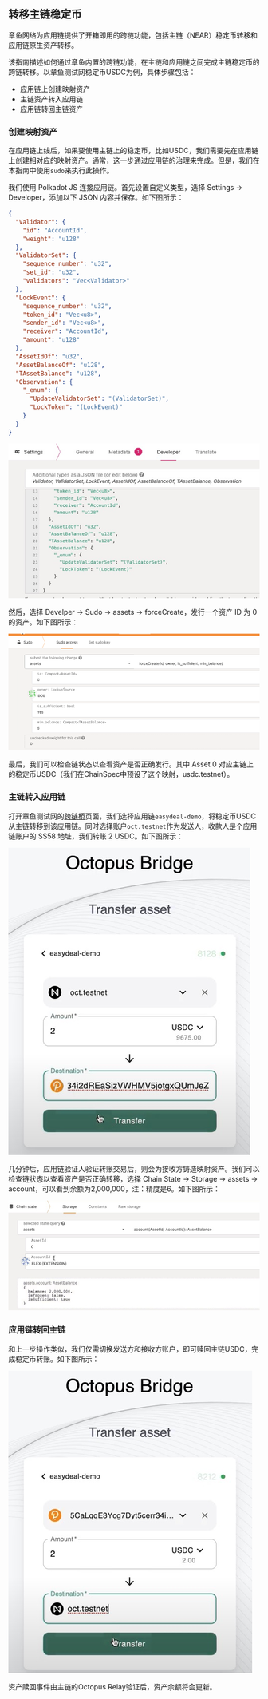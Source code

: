 ## 转移主链稳定币

章鱼网络为应用链提供了开箱即用的跨链功能，包括主链（NEAR）稳定币转移和应用链原生资产转移。

该指南描述如何通过章鱼内置的跨链功能，在主链和应用链之间完成主链稳定币的跨链转移。以章鱼测试网稳定币USDC为例，具体步骤包括：

* 应用链上创建映射资产
* 主链资产转入应用链
* 应用链转回主链资产


### 创建映射资产

在应用链上线后，如果要使用主链上的稳定币，比如USDC，我们需要先在应用链上创建相对应的映射资产。通常，这一步通过应用链的治理来完成。但是，我们在本指南中使用`sudo`来执行此操作。

我们使用 Polkadot JS 连接应用链。首先设置自定义类型，选择 Settings -> Developer，添加以下 JSON 内容并保存。如下图所示：

```json
{
  "Validator": {
    "id": "AccountId",
    "weight": "u128"
  },
  "ValidatorSet": {
    "sequence_number": "u32",
    "set_id": "u32",
    "validators": "Vec<Validator>"
  },
  "LockEvent": {
    "sequence_number": "u32",
    "token_id": "Vec<u8>",
    "sender_id": "Vec<u8>",
    "receiver": "AccountId",
    "amount": "u128"
  },
  "AssetIdOf": "u32",
  "AssetBalanceOf": "u128",
  "TAssetBalance": "u128",
  "Observation": {
    "_enum": {
      "UpdateValidatorSet": "(ValidatorSet)",
      "LockToken": "(LockEvent)"
    }
  }
}
```

![自定义类型](../../images/guides/custom_type.jpg)

然后，选择 Develper -> Sudo -> assets -> forceCreate，发行一个资产 ID 为 0 的资产。如下图所示：

![创建资产](../../images/guides/create_asset.png)

最后，我们可以检查链状态以查看资产是否正确发行。其中 Asset 0 对应主链上的稳定币USDC（我们在ChainSpec中预设了这个映射，usdc.testnet）。


### 主链转入应用链

打开章鱼测试网的[跨链桥](https://bridge.testnet.oct.network/)页面，我们选择应用链`easydeal-demo`，将稳定币USDC从主链转移到该应用链。同时选择账户`oct.testnet`作为发送人，收款人是个应用链账户的 SS58 地址，我们转账 2 USDC。如下图所示：

![转移USDC资产](../../images/guides/transfer_usdc.jpg)

几分钟后，应用链验证人验证转账交易后，则会为接收方铸造映射资产。我们可以检查链状态以查看资产是否正确转移，选择 Chain State -> Storage -> assets -> account，可以看到余额为2,000,000，注：精度是6。如下图所示：

![映射资产余额](../../images/guides/appchain_balance.jpg)

### 应用链转回主链

和上一步操作类似，我们仅需切换发送方和接收方账户，即可赎回主链USDC，完成稳定币转账。如下图所示：

![赎回USDC资产](../../images/guides/redeem_usdc.jpg)

资产赎回事件由主链的Octopus Relay验证后，资产余额将会更新。

